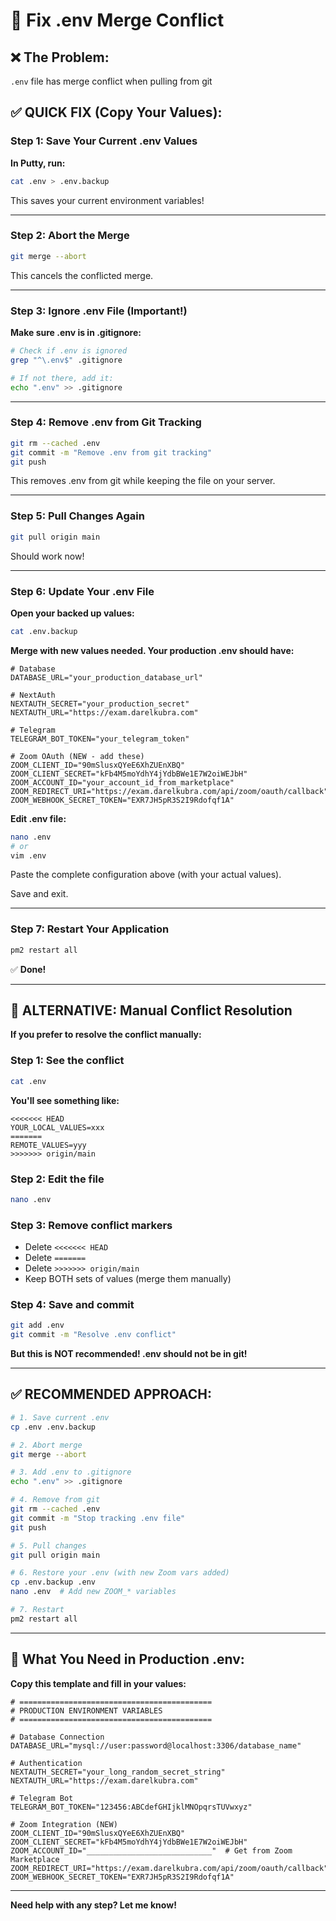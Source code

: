 # 🔧 Fix .env Merge Conflict

## ❌ The Problem:

`.env` file has merge conflict when pulling from git

## ✅ QUICK FIX (Copy Your Values):

### **Step 1: Save Your Current .env Values**

**In Putty, run:**

```bash
cat .env > .env.backup
```

This saves your current environment variables!

---

### **Step 2: Abort the Merge**

```bash
git merge --abort
```

This cancels the conflicted merge.

---

### **Step 3: Ignore .env File** (Important!)

**Make sure .env is in .gitignore:**

```bash
# Check if .env is ignored
grep "^\.env$" .gitignore

# If not there, add it:
echo ".env" >> .gitignore
```

---

### **Step 4: Remove .env from Git Tracking**

```bash
git rm --cached .env
git commit -m "Remove .env from git tracking"
git push
```

This removes .env from git while keeping the file on your server.

---

### **Step 5: Pull Changes Again**

```bash
git pull origin main
```

Should work now!

---

### **Step 6: Update Your .env File**

**Open your backed up values:**

```bash
cat .env.backup
```

**Merge with new values needed. Your production .env should have:**

```env
# Database
DATABASE_URL="your_production_database_url"

# NextAuth
NEXTAUTH_SECRET="your_production_secret"
NEXTAUTH_URL="https://exam.darelkubra.com"

# Telegram
TELEGRAM_BOT_TOKEN="your_telegram_token"

# Zoom OAuth (NEW - add these)
ZOOM_CLIENT_ID="90mSlusxQYeE6XhZUEnXBQ"
ZOOM_CLIENT_SECRET="kFb4M5moYdhY4jYdbBWe1E7W2oiWEJbH"
ZOOM_ACCOUNT_ID="your_account_id_from_marketplace"
ZOOM_REDIRECT_URI="https://exam.darelkubra.com/api/zoom/oauth/callback"
ZOOM_WEBHOOK_SECRET_TOKEN="EXR7JH5pR3S2I9Rdofqf1A"
```

**Edit .env file:**

```bash
nano .env
# or
vim .env
```

Paste the complete configuration above (with your actual values).

Save and exit.

---

### **Step 7: Restart Your Application**

```bash
pm2 restart all
```

✅ **Done!**

---

## 🎯 ALTERNATIVE: Manual Conflict Resolution

**If you prefer to resolve the conflict manually:**

### **Step 1: See the conflict**

```bash
cat .env
```

**You'll see something like:**

```
<<<<<<< HEAD
YOUR_LOCAL_VALUES=xxx
=======
REMOTE_VALUES=yyy
>>>>>>> origin/main
```

### **Step 2: Edit the file**

```bash
nano .env
```

### **Step 3: Remove conflict markers**

- Delete `<<<<<<< HEAD`
- Delete `=======`
- Delete `>>>>>>> origin/main`
- Keep BOTH sets of values (merge them manually)

### **Step 4: Save and commit**

```bash
git add .env
git commit -m "Resolve .env conflict"
```

**But this is NOT recommended! .env should not be in git!**

---

## ✅ RECOMMENDED APPROACH:

```bash
# 1. Save current .env
cp .env .env.backup

# 2. Abort merge
git merge --abort

# 3. Add .env to .gitignore
echo ".env" >> .gitignore

# 4. Remove from git
git rm --cached .env
git commit -m "Stop tracking .env file"
git push

# 5. Pull changes
git pull origin main

# 6. Restore your .env (with new Zoom vars added)
cp .env.backup .env
nano .env  # Add new ZOOM_* variables

# 7. Restart
pm2 restart all
```

---

## 🎯 What You Need in Production .env:

**Copy this template and fill in your values:**

```env
# ===========================================
# PRODUCTION ENVIRONMENT VARIABLES
# ===========================================

# Database Connection
DATABASE_URL="mysql://user:password@localhost:3306/database_name"

# Authentication
NEXTAUTH_SECRET="your_long_random_secret_string"
NEXTAUTH_URL="https://exam.darelkubra.com"

# Telegram Bot
TELEGRAM_BOT_TOKEN="123456:ABCdefGHIjklMNOpqrsTUVwxyz"

# Zoom Integration (NEW)
ZOOM_CLIENT_ID="90mSlusxQYeE6XhZUEnXBQ"
ZOOM_CLIENT_SECRET="kFb4M5moYdhY4jYdbBWe1E7W2oiWEJbH"
ZOOM_ACCOUNT_ID="____________________________"  # Get from Zoom Marketplace
ZOOM_REDIRECT_URI="https://exam.darelkubra.com/api/zoom/oauth/callback"
ZOOM_WEBHOOK_SECRET_TOKEN="EXR7JH5pR3S2I9Rdofqf1A"
```

---

**Need help with any step? Let me know!**
